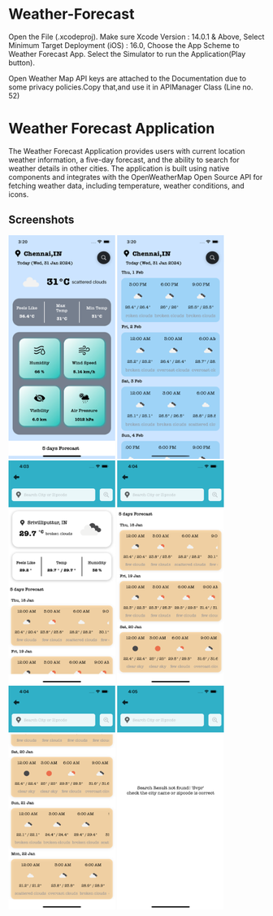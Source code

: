# Weather-Forecast

Open the File (.xcodeproj).
Make sure Xcode Version : 14.0.1 & Above,
Select Minimum Target Deployment (iOS) : 16.0,
Choose the App Scheme to Weather Forecast App.
Select the Simulator to run the Application(Play button).

Open Weather Map API keys are attached to the Documentation due to some privacy policies.Copy that,and use it in APIManager Class (Line no. 52)

# Weather Forecast Application

The Weather Forecast Application provides users with current location weather information, a five-day forecast, and the ability to search for weather details in other cities. The application is built using native components and integrates with the OpenWeatherMap Open Source API for fetching weather data, including temperature, weather conditions, and icons.

## Screenshots

<img src="https://github.com/Muniyaraj-ios/Weather-Forecast/blob/main/ScreenShots/1.png" width="210" height="440">     <img src="https://github.com/Muniyaraj-ios/Weather-Forecast/blob/main/ScreenShots/2.png" width="210" height="440">     <img src="https://github.com/Muniyaraj-ios/Weather-Forecast/blob/main/ScreenShots/7.png" width="210" height="440">     <img src="https://github.com/Muniyaraj-ios/Weather-Forecast/blob/main/ScreenShots/9.png" width="210" height="440">     <img src="https://github.com/Muniyaraj-ios/Weather-Forecast/blob/main/ScreenShots/10.png" width="210" height="440">    <img src="https://github.com/Muniyaraj-ios/Weather-Forecast/blob/main/ScreenShots/11.png" width="210" height="440">


